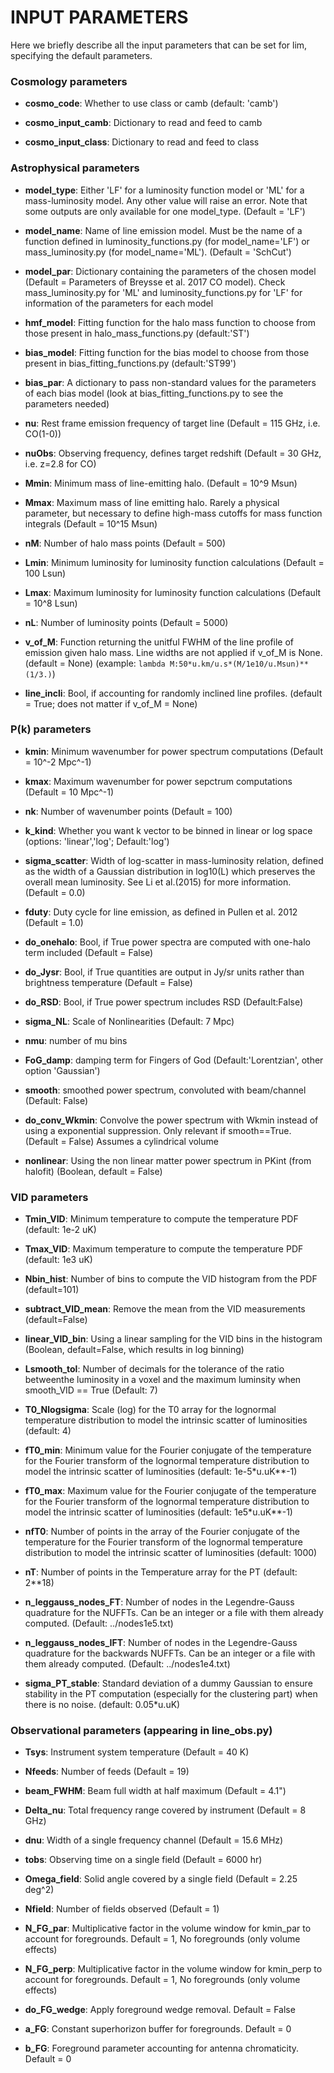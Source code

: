 # INPUT PARAMETERS

Here we briefly describe all the input parameters that can be set for lim, specifying the default parameters.

### Cosmology parameters

- **cosmo_code**: Whether to use class or camb (default: 'camb')
    
- **cosmo_input_camb**: Dictionary to read and feed to camb
    
- **cosmo_input_class**: Dictionary to read and feed to class

### Astrophysical parameters

- **model_type**: Either 'LF' for a luminosity function model or 'ML' for a mass-luminosity model.  Any other value will raise an error.  Note that some outputs are only available for one model_type. (Default = 'LF')
    
- **model_name**: Name of line emission model.  Must be the name of a function defined in luminosity_functions.py (for model_name='LF') or mass_luminosity.py (for model_name='ML'). (Default = 'SchCut')
                    
- **model_par**: Dictionary containing the parameters of the chosen model (Default = Parameters of Breysse et al. 2017 CO model). Check mass_luminosity.py for 'ML' and luminosity_functions.py for 'LF' for information of the parameters for each model
                    
- **hmf_model**: Fitting function for the halo mass function to choose from those present in halo_mass_functions.py (default:'ST')
                    
- **bias_model**: Fitting function for the bias model to choose from those present in bias_fitting_functions.py (default:'ST99')
                    
- **bias_par**: A dictionary to pass non-standard values for the parameters of each bias model (look at bias_fitting_functions.py to see the parameters needed)
                    
- **nu**: Rest frame emission frequency of target line (Default = 115 GHz, i.e. CO(1-0))
                    
- **nuObs**: Observing frequency, defines target redshift (Default = 30 GHz, i.e. z=2.8 for CO)
                    
- **Mmin**: Minimum mass of line-emitting halo. (Default = 10^9 Msun)
    
- **Mmax**: Maximum mass of line emitting halo.  Rarely a physical parameter, but necessary to define high-mass cutoffs for mass function integrals (Default = 10^15 Msun)
                    
- **nM**: Number of halo mass points (Default = 500)
    
- **Lmin**: Minimum luminosity for luminosity function calculations (Default = 100 Lsun)
                    
- **Lmax**: Maximum luminosity for luminosity function calculations (Default = 10^8 Lsun)
                    
- **nL**: Number of luminosity points (Default = 5000)

- **v_of_M**: Function returning the unitful FWHM of the line profile of emission given halo mass. Line widths are not applied if v_of_M is None. (default = None) (example: `lambda M:50*u.km/u.s*(M/1e10/u.Msun)**(1/3.)`)
                    
- **line_incli**: Bool, if accounting for randomly inclined line profiles. (default = True; does not matter if v_of_M = None)
    
### P(k) parameters
    
- **kmin**: Minimum wavenumber for power spectrum computations (Default = 10^-2 Mpc^-1)
                    
- **kmax**: Maximum wavenumber for power sepctrum computations (Default = 10 Mpc^-1)
    
- **nk**: Number of wavenumber points (Default = 100)
    
- **k_kind**: Whether you want k vector to be binned in linear or log space (options: 'linear','log'; Default:'log')
    
- **sigma_scatter**: Width of log-scatter in mass-luminosity relation, defined as the width of a Gaussian distribution in log10(L) which preserves the overall mean luminosity.  See Li et al.(2015) for more information. (Default = 0.0)
                    
- **fduty**: Duty cycle for line emission, as defined in Pullen et al. 2012 (Default = 1.0)
                    
- **do_onehalo**: Bool, if True power spectra are computed with one-halo term included (Default = False)
                    
- **do_Jysr**: Bool, if True quantities are output in Jy/sr units rather than brightness temperature (Default = False)
                    
- **do_RSD**: Bool, if True power spectrum includes RSD (Default:False)
    
- **sigma_NL**: Scale of Nonlinearities (Default: 7 Mpc)
    
- **nmu**: number of mu bins
    
- **FoG_damp**: damping term for Fingers of God (Default:'Lorentzian', other option 'Gaussian')
    
- **smooth**: smoothed power spectrum, convoluted with beam/channel (Default: False)
                    
- **do_conv_Wkmin**: Convolve the power spectrum with Wkmin instead of using a exponential suppression. Only relevant if smooth==True. (Default = False) Assumes a cylindrical volume
                    
- **nonlinear**: Using the non linear matter power spectrum in PKint (from halofit) (Boolean, default = False)

### VID parameters

- **Tmin_VID**: Minimum temperature to compute the temperature PDF (default: 1e-2 uK)

- **Tmax_VID**: Maximum temperature to compute the temperature PDF (default: 1e3 uK)

- **Nbin_hist**: Number of bins to compute the VID histogram from the PDF (default=101)

- **subtract_VID_mean**: Remove the mean from the VID measurements (default=False)

- **linear_VID_bin**: Using a linear sampling for the VID bins in the histogram (Boolean, default=False, which results in log binning)

- **Lsmooth_tol**: Number of decimals for the tolerance of the ratio betweenthe luminosity in a voxel and the maximum luminsity when smooth_VID == True (Default: 7)

- **T0_Nlogsigma**: Scale (log) for the T0 array for the lognormal temperature distribution to model the intrinsic scatter of luminosities (default: 4)

- **fT0_min**: Minimum value for the Fourier conjugate of the temperature for the Fourier transform of the lognormal temperature distribution to model the intrinsic scatter of luminosities (default: 1e-5*u.uK**-1)

- **fT0_max**: Maximum value for the Fourier conjugate of the temperature for the Fourier transform of the lognormal temperature distribution to model the intrinsic scatter of luminosities (default: 1e5*u.uK**-1)
   
- **nfT0**: Number of points in the array of the Fourier conjugate of the temperature for the Fourier transform of the lognormal temperature distribution to model the intrinsic scatter of luminosities (default: 1000)

- **nT**: Number of points in the Temperature array for the PT (default: 2**18)

- **n_leggauss_nodes_FT**: Number of nodes in the Legendre-Gauss quadrature for the NUFFTs. Can be an integer or a file with them already computed. (Default: ../nodes1e5.txt)

- **n_leggauss_nodes_IFT**: Number of nodes in the Legendre-Gauss quadrature for the backwards NUFFTs. Can be an integer or a file with them already computed. (Default: ../nodes1e4.txt)

- **sigma_PT_stable**: Standard deviation of a dummy Gaussian to ensure stability in the PT computation (especially for the clustering part) when there is no noise.  (default: 0.05*u.uK)
                    
### Observational parameters (appearing in line_obs.py)

- **Tsys**: Instrument system temperature (Default = 40 K)
    
- **Nfeeds**: Number of feeds (Default = 19)
    
- **beam_FWHM**: Beam full width at half maximum (Default = 4.1")
    
- **Delta_nu**: Total frequency range covered by instrument (Default = 8 GHz)
    
- **dnu**: Width of a single frequency channel (Default = 15.6 MHz)
    
- **tobs**: Observing time on a single field (Default = 6000 hr)
    
- **Omega_field**: Solid angle covered by a single field (Default = 2.25 deg^2)    
    
- **Nfield**: Number of fields observed (Default = 1)
    
- **N_FG_par**: Multiplicative factor in the volume window for kmin_par to account for foregrounds. Default = 1, No foregrounds (only volume effects)
                    
- **N_FG_perp**: Multiplicative factor in the volume window for kmin_perp to account for foregrounds. Default = 1, No foregrounds (only volume effects)
                    
- **do_FG_wedge**: Apply foreground wedge removal. Default = False
    
- **a_FG**: Constant superhorizon buffer for foregrounds. Default = 0
    
- **b_FG**: Foreground parameter accounting for antenna chromaticity. Default = 0 
